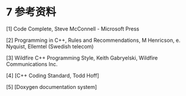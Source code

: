 # 7 参考资料

\[1\] Code Complete, Steve McConnell - Microsoft Press

\[2\] Programming in C++, Rules and Recommendations, M Henricson, e. Nyquist, Ellemtel \(Swedish telecom\)

\[3\] Wildfire C++ Programming Style, Keith Gabryelski, Wildfire Communications Inc.

\[4\] \[C++ Coding Standard, Todd Hoff\]

\[5\] \[Doxygen documentation system\]


